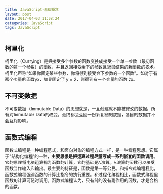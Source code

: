 ```yaml
---
title: JavaScript-基础概念
layout: post
date: 2017-04-03 11:08:24
categories: JavaScript
tags: JavaScript
---
```


## 柯里化

柯里化（Currying）是把接受多个参数的函数变换成接受一个单一参数（最初函数的第一个参数）的函数，并且返回接受余下的参数且返回结果的新函数的技术。柯里化声称“如果你固定某些参数，你将得到接受余下参数的一个函数”。如对于有两个变量的函数yx，如果固定了 y = 2，则得到有一个变量的函数 2x。

## 不可变数据

不可变数据（Immutable Data）的思想就是，一旦创建就不能被修改的数据，所有对Immutable Data的改变，最终都会返回一份新复制的数据，各自的数据并不会互相影响。

## 函数式编程

函数式编程是一种编程范式，和面向对象的编程方式一样，是一种编程思想。它属于"结构化编程"的一种，**主要思想是把运算过程尽量写成一系列嵌套的函数调用**。它的原理将电脑运算视为函数的计算，它的基础是λ演算，λ演算的函数可以接受函数当作输入和输出。最主要的特征是，函数是第一等公民。和指令式编程相比，函数式编程强调函数的计算比指令的执行重要。和过程化编程相比，函数式编程里函数的计算可随时调用。函数式编程认为，只有纯的没有副作用的函数，才是合格的函数。


